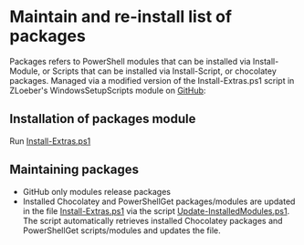 # Maintain and re-install list of packages

Packages refers to PowerShell modules that can be installed via Install-Module, or Scripts that can be installed via Install-Script, or chocolatey packages. Managed via a modified version of the Install-Extras.ps1 script in ZLoeber's WindowsSetupScripts module on [GitHub](https://github.com/zloeber/WindowsSetupScripts):

## Installation of packages module

Run [Install-Extras.ps1](https://github.com/DBremen/MyPowerShellSetup/blob/master/WindowsSetupScripts\Install-Extras.ps1)

## Maintaining packages

- GitHub only modules release packages
- Installed Chocolatey and PowerShellGet packages/modules are updated in the file [Install-Extras.ps1](https://github.com/DBremen/MyPowerShellSetup/blob/master/WindowsSetupScripts\Install-Extras.ps1) via the script [Update-InstalledModules.ps1](https://github.com/DBremen/MyPowerShellSetup/blob/master/WindowsSetupScripts\Update-InstalledModules.ps1). The script automatically retrieves installed Chocolatey packages and PowerShellGet scripts/modules and updates the file.
